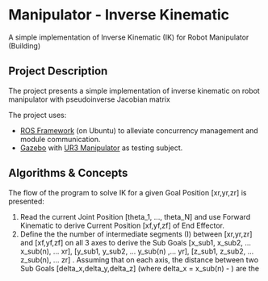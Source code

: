 # Manipulator - Inverse Kinematic
A simple implementation of Inverse Kinematic (IK) for Robot Manipulator
(Building)

## Project Description
The project presents a simple implementation of inverse kinematic on robot manipulator with pseudoinverse Jacobian matrix

The project uses: 
* [ROS Framework](http://wiki.ros.org/) (on Ubuntu) to alleviate concurrency management and module communication.
* [Gazebo](https://gazebosim.org/home) with [UR3 Manipulator](https://github.com/ros-industrial/universal_robot) as testing subject.

## Algorithms & Concepts
The flow of the program to solve IK for a given Goal Position [xr,yr,zr] is presented:
1. Read the current Joint Position [theta_1, ..., theta_N] and use Forward Kinematic to derive Current Position [xf,yf,zf] of End Effector.
2. Define the the number of intermediate segments (I) between [xr,yr,zr] and [xf,yf,zf] on all 3 axes to derive the Sub Goals [x_sub1, x_sub2, ... x_sub(n), ... xr], [y_sub1, y_sub2, ... y_sub(n) ,... yr], [z_sub1, z_sub2, ... z_sub(n), ... zr] . Assuming that on each axis, the distance between two Sub Goals [delta_x,delta_y,delta_z] (where delta_x = x_sub(n) - ) are the 
